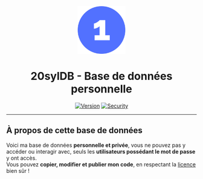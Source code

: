 <div align="center">
  <a href="https://20syldev.github.io/database"><img src="https://github.com/20syldev/database/blob/main/src/database.ico" alt="Logo" width="25%" height="auto"></a>

# 20sylDB - Base de données personnelle
  [![Version](https://img.shields.io/badge/Version%20:-v1.0.0-3857ab?labelColor=23272A)](https://github.com/20syldev/database/releases/latest)
  [![Security](https://img.shields.io/badge/Security%20:-Online-49ad4c?labelColor=23272A)](https://20syldev.github.io/database)
</div>

---

## À propos de cette base de données
Voici ma base de données **personnelle et privée**, vous ne pouvez pas y accéder ou interagir avec, seuls les **utilisateurs possédant le mot de passe** y ont accès.  
Vous pouvez **copier, modifier et publier mon code**, en respectant la [licence](https://github.com/20syldev/database?tab=BSD-3-Clause-1-ov-file#readme) bien sûr !
